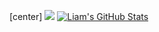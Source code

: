 [center]
![](https://komarev.com/ghpvc/?username=liamtw22&style=flat)
[![Liam's GitHub Stats](https://github-readme-stats.vercel.app/api?username=liamtw22)](https://github.com/liamtw22/github-readme-stats)

